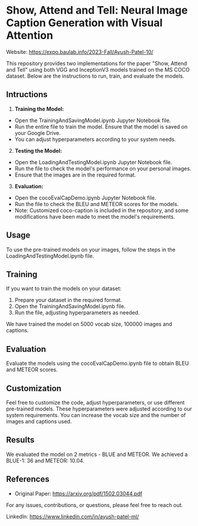 # Show, Attend and Tell: Neural Image Caption Generation with Visual Attention

Website: https://expo.baulab.info/2023-Fall/Ayush-Patel-10/

This repository provides two implementations for the paper "Show, Attend and Tell" using both VGG and InceptionV3 models trained on the MS COCO dataset. Below are the instructions to run, train, and evaluate the models.

## Intructions

1. **Training the Model:**
  - Open the TrainingAndSavingModel.ipynb Jupyter Notebook file.
  - Run the entire file to train the model. Ensure that the model is saved on your Google Drive.
  - You can adjust hyperparameters according to your system needs.

2. **Testing the Model:**
  - Open the LoadingAndTestingModel.ipynb Jupyter Notebook file.
  - Run the file to check the model's performance on your personal images.
  - Ensure that the images are in the required format.

3. **Evaluation:**
  - Open the cocoEvalCapDemo.ipynb Jupyter Notebook file.
  - Run the file to check the BLEU and METEOR scores for the models.
  - Note: Customized coco-caption is included in the repository, and some modifications have been made to meet the model's requirements.

## Usage

To use the pre-trained models on your images, follow the steps in the LoadingAndTestingModel.ipynb file.

## Training

If you want to train the models on your dataset:

1. Prepare your dataset in the required format.
2. Open the TrainingAndSavingModel.ipynb file.
3. Run the file, adjusting hyperparameters as needed.

We have trained the model on 5000 vocab size, 100000 images and captions. 

## Evaluation

Evaluate the models using the cocoEvalCapDemo.ipynb file to obtain BLEU and METEOR scores.

## Customization

Feel free to customize the code, adjust hyperparameters, or use different pre-trained models. These hyperparameters were adjusted according to our system requirements. You can increase the vocab size and the number of images and captions used.

## Results

We evaluated the model on 2 metrics - BLUE and METEOR. We achieved a BLUE-1: 36 and METEOR: 10.04.

## References

- Original Paper: https://arxiv.org/pdf/1502.03044.pdf

For any issues, contributions, or questions, please feel free to reach out. 

Linkedln: https://www.linkedin.com/in/ayush-patel-ml/


